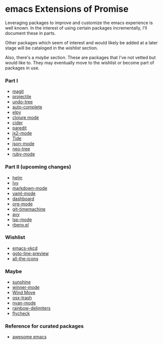 # emacs Extensions of Promise

Leveraging packages to improve and customize the emacs experience is well known.
In the interest of using certain packages incrementally, I'll document these in parts.

Other packages which seem of interest and would likely be added at a later stage will be
cataloged in the *wishlist* section. 

Also, there's a *maybe* section. These are packages that I've not vetted but would like to. 
They may eventually move to the wishlist or become part of packages in use.

### Part I

  * [magit](https://github.com/magit/magit)
  * [projectile](https://github.com/bbatsov/projectile)
  * [undo-tree](https://gitlab.com/tsc25/undo-tree)
  * [auto-complete](https://github.com/auto-complete/auto-complete)
  * [elpy](https://github.com/jorgenschaefer/elpy)
  * [clojure mode](https://github.com/clojure-emacs/clojure-mode)
  * [cider](https://github.com/clojure-emacs/cider)
  * [paredit](https://paredit.org/)
  * [js2-mode](https://github.com/mooz/js2-mode/)
  * [Tide](https://github.com/ananthakumaran/tide)
  * [json-mode](https://github.com/joshwnj/json-mode)
  * [neo-tree](https://github.com/jaypei/emacs-neotree)
  * [ruby-mode](https://www.emacswiki.org/emacs/RubyMode)

### Part II (upcoming changes)

  * [helm](https://github.com/emacs-helm/helm)
  * [Ivy](https://github.com/abo-abo/swiper)
  * [markdown-mode](https://github.com/jrblevin/markdown-mode)
  * [yaml-mode](https://github.com/yoshiki/yaml-mode)
  * [dashboard](https://github.com/emacs-dashboard/emacs-dashboard)
  * [org-mode](https://orgmode.org/)
  * [git-timemachine](https://github.com/emacsmirror/git-timemachine)
  * [avy](https://github.com/abo-abo/avy)
  * [lsp-mode](https://emacs-lsp.github.io/lsp-mode/)
  * [rbenv.el](https://github.com/senny/rbenv.el)

### Wishlist

  * [emacs-xkcd](https://github.com/vibhavp/emacs-xkcd)
  * [goto-line-preview](https://github.com/emacs-vs/goto-line-preview)
  * [all-the-icons](https://github.com/domtronn/all-the-icons.el)

### Maybe

  * [sunshine](https://github.com/aaronbieber/sunshine.el)
  * [winner-mode](https://www.emacswiki.org/emacs/WinnerMode)
  * [Wind Move](https://www.emacswiki.org/emacs/WindMove)
  * [osx-trash](https://github.com/emacsorphanage/osx-trash/)
  * [nyan-mode](https://github.com/TeMPOraL/nyan-mode)
  * [rainbow-delimiters](https://github.com/Fanael/rainbow-delimiters)
  * [flycheck](https://github.com/flycheck/flycheck)


### Reference for curated packages
  
  * [awesome emacs](https://github.com/emacs-tw/awesome-emacs)

